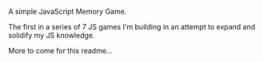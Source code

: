 A simple JavaScript Memory Game. 

The first in a series of 7 JS games I'm building in an attempt to expand and solidify my JS knowledge. 


More to come for this readme...